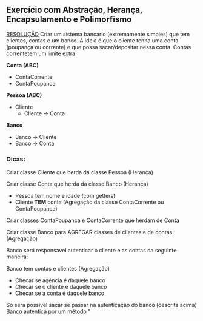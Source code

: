 
## Exercício com Abstração, Herança, Encapsulamento e Polimorfismo
[RESOLUÇÃO](aula256.py)
Criar um sistema bancário (extremamente simples) que tem clientes, contas e
um banco. A ideia é que o cliente tenha uma conta (poupança ou corrente)
e que possa sacar/depositar nessa conta. Contas correntetem um limite extra.

**Conta (ABC)**

- ContaCorrente
- ContaPoupanca

**Pessoa (ABC)**

- Cliente
    - Cliente -> Conta


**Banco**
- Banco -> Cliente
- Banco -> Conta

### Dicas:
Criar classe Cliente que herda da classe Pessoa (Herança)

Criar classe Conta que herda da classe Banco (Herança)
- Pessoa tem nome e idade (com getters)
- Cliente **TEM** conta (Agregação da classe ContaCorrente ou ContaPoupanca)

Criar classes ContaPoupanca e ContaCorrente que herdam de Conta

Criar classe Banco para AGREGAR classes de clientes e de contas (Agregação)

Banco será responsável autenticar o cliente e as contas da seguinte maneira:

Banco tem contas e clientes (Agregação)
* Checar se agência é daquele banco
* Checar se o cliente é daquele banco
* Checar se a conta é daquele banco

Só será possível sacar se passar na autenticação do banco (descrita acima)
Banco autentica por um método
"